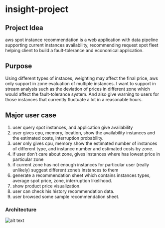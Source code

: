 # insight-project



## Project Idea

aws spot instance recommendation is a web application with data pipeline supporting current instances availability, recommending request spot fleet helping client to build a fault-tolerance and economical application.

## Purpose

Using different types of instaces, weighting may affect the final price, aws only support in zone evaluation of multiple instances. I want to support in stream analysis such as the deviation of prices in different zone which would affect the fault-tolerance system. And also give warning to users for those instances that currently fluctuate a lot in a reasonable hours.

## Major user case

1. user query spot instances, and application give availability 
2. user gives cpu, memory, location, show the availability instances and the estimated costs, interruption probability.
3. user only gives cpu, memory show the estimated number of instances of different type, and instance number and estimated costs by zone.
4. if user don’t care about zone, gives instances where has lowest price in particular zone
5. if current zone has not enough instances for particular user (really unlikely) suggest different zone’s instances to them
6. generate a recommendation sheet which contains instances types, average spot price, zone, interruption likelihood.
7. show product price visualization.
8. user can check his history recommendation data.
9. user browsed some sample recommendation sheet.

### Architecture
![alt text](https://github.com/shawntsai/insight-project/blob/master/architect_insight.png)
